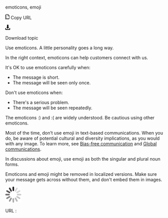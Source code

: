 ﻿# 

emoticons, emoji

![Copy URL](media/emoticons-emoji/Copy.png)
Copy URL

![Download](media/emoticons-emoji/Download.png)

Download topic

Use emoticons. A little personality goes a long way.

In the right context, emoticons can help customers connect with us. 

It's OK to use emoticons carefully when:

  - The message is short.
  - The message will be seen only once.

Don't use emoticons when:

  - There's a serious problem.
  - The message will be seen repeatedly.

The emoticons :) and :( are widely understood. Be cautious using other emoticons. 

Most of the time, don’t use emoji in text-based communications. When you do, be aware of potential cultural and diversity implications, as you would with any image. To learn more, see [Bias-free communication](https://worldready.cloudapp.net/Styleguide/Read?id=2700&topicid=26708) and [Global communications](https://worldready.cloudapp.net/Styleguide/Read?id=2700&topicid=26906).

In discussions about emoji, use emoji as both the singular and plural noun forms. 

Emoticons
and emoji might be removed in localized versions. Make sure
your message gets across without them, and don't embed them in
images.

![In progress](media/emoticons-emoji/activity-large.gif)

URL :
